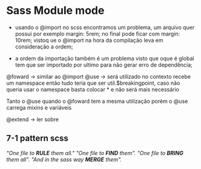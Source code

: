 # Sass Module mode

- usando o @import no scss encontramos um problema, um arquivo quer possui por exemplo margin: 5rem; no final pode ficar com margin: 10rem; vistoq ue o @import na hora da compilação leva em consideração a ordem;

- a ordem da importação também é um problema visto que oque é global tem que ser importado por ultimo para não gerar erro de dependência;

@foward -> similar ao @import
@use -> será utilizado no contexto recebe um namespace então tudo teria que ser util.$breakingpoint, caso não queria usar o namespace basta colocar * e não será mais necessário 

Tanto o @use quando o @foward tem a mesma utilização porém o @use carrega mixins e variáveis

@extend -> ler sobre

## 7-1 pattern scss

*"One file to **RULE** them all."*
*"One file to **FIND** them".*
*"One file to **BRING** them all".*
*"And in the sass way **MERGE** them".*
